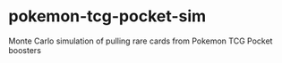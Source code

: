 # pokemon-tcg-pocket-sim
Monte Carlo simulation of pulling rare cards from Pokemon TCG Pocket boosters
